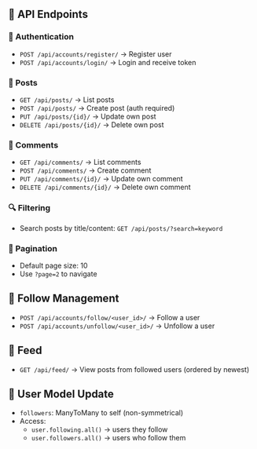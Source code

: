 ## 📘 API Endpoints

### 🔐 Authentication
- `POST /api/accounts/register/` → Register user
- `POST /api/accounts/login/` → Login and receive token

### 📝 Posts
- `GET /api/posts/` → List posts
- `POST /api/posts/` → Create post (auth required)
- `PUT /api/posts/{id}/` → Update own post
- `DELETE /api/posts/{id}/` → Delete own post

### 💬 Comments
- `GET /api/comments/` → List comments
- `POST /api/comments/` → Create comment
- `PUT /api/comments/{id}/` → Update own comment
- `DELETE /api/comments/{id}/` → Delete own comment

### 🔍 Filtering
- Search posts by title/content: `GET /api/posts/?search=keyword`

### 📄 Pagination
- Default page size: 10
- Use `?page=2` to navigate

## 👥 Follow Management

- `POST /api/accounts/follow/<user_id>/` → Follow a user
- `POST /api/accounts/unfollow/<user_id>/` → Unfollow a user

## 📰 Feed

- `GET /api/feed/` → View posts from followed users (ordered by newest)

## 🔄 User Model Update

- `followers`: ManyToMany to self (non-symmetrical)
- Access:
  - `user.following.all()` → users they follow
  - `user.followers.all()` → users who follow them